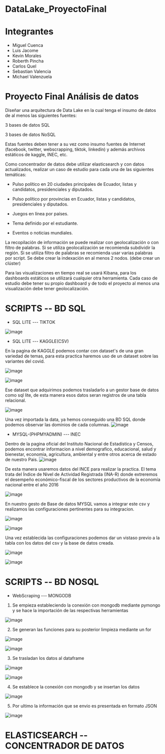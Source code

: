 # DataLake_ProyectoFinal

# Integrantes

* Miguel Cuenca
* Luis Jacome
* Kevin Morales
* Roberth Pincha
* Carlos Quel
* Sebastian Valencia
* Michael Valenzuela

# Proyecto Final Análisis de datos

Diseñar una arquitectura de Data Lake en la cual tenga el insumo de datos de al menos las siguientes fuentes:

3 bases de datos SQL

3 bases de datos NoSQL


Estas fuentes deben tener a su vez como insumo fuentes de Internet (facebook, twitter, webscrapping, tiktok, linkedin) y además archivos estáticos de kaggle, INEC, etc.

Como concentrador de datos debe utilizar elasticsearch y con datos actualizados, realizar un caso de estudio para cada una de las siguientes temáticas:


* Pulso político en 20 ciudades principales de Ecuador, listas y candidatos, presidenciales y diputados.

* Pulso político por provincias en Ecuador, listas y candidatos, presidenciales y diputados.

* Juegos en línea por países.

* Tema definido por el estudiante.

* Eventos o noticias mundiales.


La recopilación de información se puede realizar con geolocalización o con filtro de palabras. Si se utiliza geolocalización se recomienda subdividir la región. Si se utiliza filtro de palabras se recomienda usar varias palabras por script.
Se debe crear la indexación en al menos 2 nodos. (debe crear un clúster)

Para las visualizaciones en tiempo real se usará Kibana, para los dashboards estáticos se utilizará cualquier otra herramienta.
Cada caso de estudio debe tener su propio dashboard y de todo el proyecto al menos una visualización debe tener geolocalización.

# SCRIPTS -- BD SQL

* SQL LITE --- TIKTOK

![image](https://user-images.githubusercontent.com/58041699/133362509-725d8840-3013-4a63-9685-f35397f7c9bc.png)

* SQL LITE --- KAGGLE(CSV)

En la pagina de KAGGLE podemos contar con dataset's de una gran variedad de temas, para esta practica haremos uso de un dataset sobre las variantes del covid.

![image](https://user-images.githubusercontent.com/58041699/133369877-feda218e-6ad1-4a29-a8a2-a99693efabf7.png)

![image](https://user-images.githubusercontent.com/58041699/133370546-0acecbed-11a7-417e-860b-0d9d7809d17f.png)


Ese dataset que adquirimos podemos trasladarlo a un gestor base de datos como sql lite, de esta manera esos datos seran registros de una tabla relacional.

![image](https://user-images.githubusercontent.com/58041699/133370797-5cbec501-f64b-4007-96e5-fc4495ed9c21.png)

Una vez importada la data, ya hemos conseguido una BD SQL donde podemos observar las dominios de cada columnas.
![image](https://user-images.githubusercontent.com/58041699/133370878-3eba2c9e-861e-493c-aef6-9ab3f1534a2a.png)

* MYSQL-(PHPMYADMIN) --- INEC

Dentro de la pagina oficial del Instituto Nacional de Estadística y Censos, podemos encontrar informacion a nivel demografico, educacional, salud y bienestar, economia, agricultura, ambiental y entre otros acerca de estado de nuestro Pais.
![image](https://user-images.githubusercontent.com/58041699/133373411-6fd4e9fa-8cc9-485c-84e9-246b14631f83.png)

De esta manera usaremos datos del INCE para realizar la practica. El tema trata del Índice de Nivel de Actividad Registrada (INA-R) donde extreremos el desempeño económico-fiscal de los sectores productivos de la economía nacional entre el año 2016

![image](https://user-images.githubusercontent.com/58041699/133374678-c8d94add-8d02-4330-8312-3e8125817327.png)


En nuestro gesto de Base de datos MYSQL vamos a integrar este csv y realizamos las configuraciones pertinentes para su integracion.

![image](https://user-images.githubusercontent.com/58041699/133385694-981bf8ae-d6fc-4d83-89e1-7a1872e584c1.png)


![image](https://user-images.githubusercontent.com/58041699/133385759-1f73137f-a9b9-48a7-83d1-f0a06753403c.png)

Una vez establecida las configuraciones podemos dar un vistaso previo a la tabla con los datos del csv y la base de datos creada.

![image](https://user-images.githubusercontent.com/58041699/133385878-34dd6d52-6fd9-4e02-a4f4-34d87ed2557e.png)

![image](https://user-images.githubusercontent.com/58041699/133386150-4aad8803-c0b9-45ce-9cb6-8141c229fb08.png)











# SCRIPTS -- BD NOSQL

* WebScraping --- MONGODB

1. Se empieza estableciendo la conexión con mongodb mediante pymongo y se hace la importación de las respectivas herramientas

![image](https://user-images.githubusercontent.com/58041699/131235523-e4c89d15-25d0-4ed9-b0e3-48660fb10109.png)

2. Se generan las funciones para su posterior limpieza mediante un for

![image](https://user-images.githubusercontent.com/58041699/131235530-0c03d5df-9e9e-485c-9183-871fb0a690eb.png)

![image](https://user-images.githubusercontent.com/58041699/131235533-687e6239-243b-4465-9b3b-09f2697c9851.png)

3. Se trasladan los datos al dataframe

![image](https://user-images.githubusercontent.com/58041699/131235546-6c0d42b7-43f5-4d8d-97fc-5fd32f7d43b1.png)

![image](https://user-images.githubusercontent.com/58041699/131234850-c4574f9d-704a-4328-81b6-f0a91db4fab3.png)

4. Se establece la conexión con mongodb y se insertan los datos

![image](https://user-images.githubusercontent.com/58041699/131235200-1708c939-b9dc-4b2d-bcb8-0b9518ec2b6b.png)

5. Por ultimo la información que se envio es presentada en formato JSON

![image](https://user-images.githubusercontent.com/58041699/131235219-351a6b02-39e1-4977-9bd3-f2a4e95f3f92.png)




# ELASTICSEARCH -- CONCENTRADOR DE DATOS
